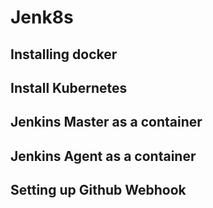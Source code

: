 # Jenk8s 

## Installing docker
## Install Kubernetes

Jenkins Master as a container 
-----------------------------

Jenkins Agent as a container
----------------------------

Setting up Github Webhook
---------------------------
